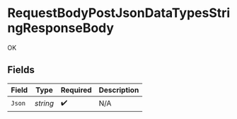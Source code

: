 # RequestBodyPostJsonDataTypesStringResponseBody

OK


## Fields

| Field              | Type               | Required           | Description        |
| ------------------ | ------------------ | ------------------ | ------------------ |
| `Json`             | *string*           | :heavy_check_mark: | N/A                |